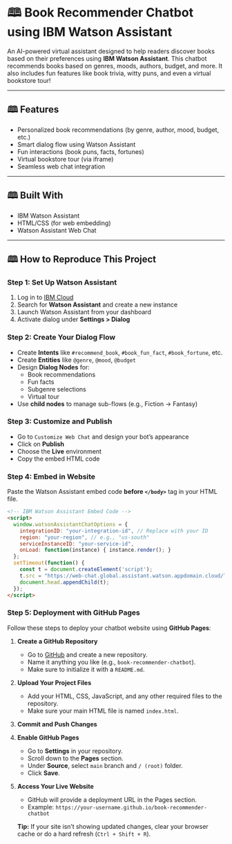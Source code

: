 # 🕮 Book Recommender Chatbot using IBM Watson Assistant

An AI-powered virtual assistant designed to help readers discover books based on their preferences using **IBM Watson Assistant**. This chatbot recommends books based on genres, moods, authors, budget, and more. It also includes fun features like book trivia, witty puns, and even a virtual bookstore tour!

---

## 🕮 Features

- Personalized book recommendations (by genre, author, mood, budget, etc.)
- Smart dialog flow using Watson Assistant
- Fun interactions (book puns, facts, fortunes)
- Virtual bookstore tour (via iframe)
- Seamless web chat integration

---

## 🕮 Built With

- IBM Watson Assistant
- HTML/CSS (for web embedding)
- Watson Assistant Web Chat

---

## 🕮 How to Reproduce This Project

### Step 1: Set Up Watson Assistant

1. Log in to [IBM Cloud](https://cloud.ibm.com)
2. Search for **Watson Assistant** and create a new instance
3. Launch Watson Assistant from your dashboard
4. Activate dialog under **Settings > Dialog**

### Step 2: Create Your Dialog Flow

- Create **Intents** like `#recommend_book`, `#book_fun_fact`, `#book_fortune`, etc.
- Create **Entities** like `@genre`, `@mood`, `@budget`
- Design **Dialog Nodes** for:
  - Book recommendations
  - Fun facts
  - Subgenre selections
  - Virtual tour
- Use **child nodes** to manage sub-flows (e.g., Fiction → Fantasy)

### Step 3: Customize and Publish

- Go to `Customize Web Chat` and design your bot’s appearance
- Click on **Publish**
- Choose the **Live** environment
- Copy the embed HTML code

### Step 4: Embed in Website

Paste the Watson Assistant embed code **before `</body>`** tag in your HTML file.

```html
<!-- IBM Watson Assistant Embed Code -->
<script>
  window.watsonAssistantChatOptions = {
    integrationID: "your-integration-id", // Replace with your ID
    region: "your-region", // e.g., "us-south"
    serviceInstanceID: "your-service-id",
    onLoad: function(instance) { instance.render(); }
  };
  setTimeout(function() {
    const t = document.createElement('script');
    t.src = "https://web-chat.global.assistant.watson.appdomain.cloud/loadWatsonAssistantChat.js";
    document.head.appendChild(t);
  });
</script>
```

### Step 5: Deployment with GitHub Pages

Follow these steps to deploy your chatbot website using **GitHub Pages**:

1. **Create a GitHub Repository**
   - Go to [GitHub](https://github.com) and create a new repository.
   - Name it anything you like (e.g., `book-recommender-chatbot`).
   - Make sure to initialize it with a `README.md`.

2. **Upload Your Project Files**
   - Add your HTML, CSS, JavaScript, and any other required files to the repository.
   - Make sure your main HTML file is named `index.html`.

3. **Commit and Push Changes**

4. **Enable GitHub Pages**
   - Go to **Settings** in your repository.
   - Scroll down to the **Pages** section.
   - Under **Source**, select `main` branch and `/ (root)` folder.
   - Click **Save**.

5. **Access Your Live Website**
   - GitHub will provide a deployment URL in the Pages section.
   - Example: `https://your-username.github.io/book-recommender-chatbot`

   **Tip:** If your site isn’t showing updated changes, clear your browser cache or do a hard refresh (`Ctrl + Shift + R`).


